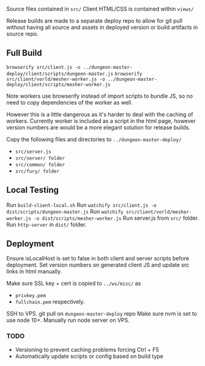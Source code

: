 Source files contained in `src/`
Client HTML/CSS is contained within `views/`

Release builds are made to a separate deploy repo to allow for git pull without
having all source and assets in deployed version or build artifacts in source repo.

## Full Build
`browserify src/client.js -o ../dungeon-master-deploy/client/scripts/dungeon-master.js`
`browserify src/client/vorld/mesher-worker.js -o ../dungeon-master-deploy/client/scripts/mesher-worker.js`

Note workers use browserify instead of import scripts to bundle JS, so no need
to copy dependencies of the worker as well.

However this is a little dangerous as it's harder to deal with the caching of workers.
Currently worker is included as a script in the html page, however version numbers are
would be a more elegant solution for release builds.

Copy the following files and directories to `../dungeon-master-deploy/`
* `src/server.js`
* `src/server/ folder`
* `src/common/ folder`
* `src/fury/ folder`

## Local Testing
Run `build-client-local.sh`
Run `watchify src/client.js -o dist/scripts/dungeon-master.js`
Run `watchify src/client/vorld/mesher-worker.js -o dist/scripts/mesher-worker.js`
Run server.js from `src/` folder.
Run `http-server` in `dist/` folder.

## Deployment
Ensure isLocalHost is set to false in both client and server scripts before deployment.
Set version numbers on generated client JS and update src links in html manually.

Make sure SSL key + cert is copied to `../ws/misc/` as
* `privkey.pem`
* `fullchain.pem`
respectively.

SSH to VPS.
git pull on `dungeon-master-deploy` repo
Make sure nvm is set to use node 10+.
Manually run node server on VPS.

### TODO
* Versioning to prevent caching problems forcing Ctrl + F5
* Automatically update scripts or config based on build type
